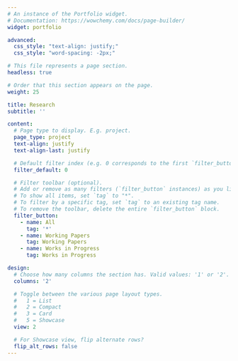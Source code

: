 ```yaml
---
# An instance of the Portfolio widget.
# Documentation: https://wowchemy.com/docs/page-builder/
widget: portfolio

advanced:
  css_style: "text-align: justify;"
  css_style: "word-spacing: -2px;"

# This file represents a page section.
headless: true

# Order that this section appears on the page.
weight: 25

title: Research
subtitle: ''

content:
  # Page type to display. E.g. project.
  page_type: project
  text-align: justify
  text-align-last: justify

  # Default filter index (e.g. 0 corresponds to the first `filter_button` instance below).
  filter_default: 0

  # Filter toolbar (optional).
  # Add or remove as many filters (`filter_button` instances) as you like.
  # To show all items, set `tag` to "*".
  # To filter by a specific tag, set `tag` to an existing tag name.
  # To remove the toolbar, delete the entire `filter_button` block.
  filter_button:
    - name: All
      tag: '*'
    - name: Working Papers
      tag: Working Papers
    - name: Works in Progress
      tag: Works in Progress

design:
  # Choose how many columns the section has. Valid values: '1' or '2'.
  columns: '2'

  # Toggle between the various page layout types.
  #   1 = List
  #   2 = Compact
  #   3 = Card
  #   5 = Showcase
  view: 2

  # For Showcase view, flip alternate rows?
  flip_alt_rows: false
---
```

